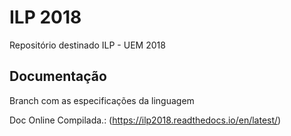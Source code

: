 # ILP 2018
Repositório destinado ILP - UEM 2018

Documentação
------

Branch com as especificações da linguagem

Doc Online Compilada.: (https://ilp2018.readthedocs.io/en/latest/)
